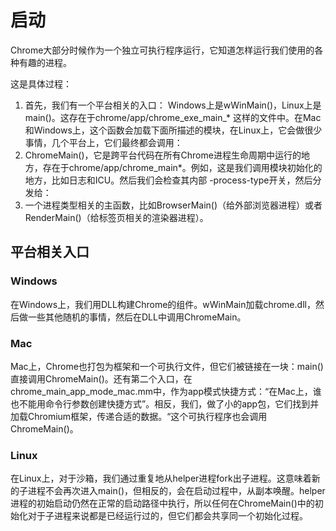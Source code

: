 # 启动
Chrome大部分时候作为一个独立可执行程序运行，它知道怎样运行我们使用的各种有趣的进程。

这是具体过程：
1. 首先，我们有一个平台相关的入口： Windows上是wWinMain()，Linux上是main()。这存在于chrome/app/chrome_exe_main_* 这样的文件中。在Mac和Windows上，这个函数会加载下面所描述的模块，在Linux上，它会做很少事情，几个平台上，它们最终都会调用：
2. ChromeMain()，它是跨平台代码在所有Chrome进程生命周期中运行的地方，存在于chrome/app/chrome_main*。例如，这是我们调用模块初始化的地方，比如日志和ICU。然后我们会检查其内部 -process-type开关，然后分发给：
3. 一个进程类型相关的主函数，比如BrowserMain()（给外部浏览器进程）或者RenderMain()（给标签页相关的渲染器进程）。


## 平台相关入口

### Windows

在Windows上，我们用DLL构建Chrome的组件。wWinMain加载chrome.dll，然后做一些其他随机的事情，然后在DLL中调用ChromeMain。


### Mac

Mac上，Chrome也打包为框架和一个可执行文件，但它们被链接在一块：main()直接调用ChromeMain()。还有第二个入口，在chrome_main_app_mode_mac.mm中，作为app模式快捷方式：“在Mac上，谁也不能用命令行参数创建快捷方式”。相反，我们，做了小的app包，它们找到并加载Chromium框架，传递合适的数据。“这个可执行程序也会调用ChromeMain()。


### Linux

在Linux上，对于沙箱，我们通过重复地从helper进程fork出子进程。这意味着新的子进程不会再次进入main()，但相反的，会在启动过程中，从副本唤醒。helper进程的初始启动仍然在正常的启动路径中执行，所以任何在ChromeMain()中的初始化对于子进程来说都是已经运行过的，但它们都会共享同一个初始化过程。

